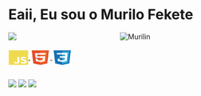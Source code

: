 ## <h1> Eaii, Eu sou o Murilo Fekete
 <div>
  <a href="https://github.com/rafaballerini">
  <img height="250em" src="https://github-readme-stats.vercel.app/api?username=MurilOFekete&show_icons=true&theme=dracula&include_all_commits=true&count_private=true"/>
  <img align="right" height="250em" width="280em" alt="Murilin" src="https://cdn.discordapp.com/attachments/888092382862647297/888092447266197544/Webp.net-gifmaker.gif">

</div>
<div style="display: inline_block"><br>
  <img align="center" alt="Rafa-Js" height="30" width="40" src="https://raw.githubusercontent.com/devicons/devicon/master/icons/javascript/javascript-plain.svg">
 
 
  <img align="center" alt="Rafa-HTML" height="30" width="40" src="https://raw.githubusercontent.com/devicons/devicon/master/icons/html5/html5-original.svg">
  <img align="center" alt="Rafa-CSS" height="30" width="40" src="https://raw.githubusercontent.com/devicons/devicon/master/icons/css3/css3-original.svg">


</div>
  
  ##
 
<div> 
  <a href="https://instagram.com/mm_fekete" target="_blank"><img src="https://img.shields.io/badge/-Instagram-%23E4405F?style=for-the-badge&logo=instagram&logoColor=white" target="_blank"></a>
  <a href = "mailto:murilofkete2004@gmail.com"><img src="https://img.shields.io/badge/-Gmail-%23333?style=for-the-badge&logo=gmail&logoColor=white" target="_blank"></a>
  <a href="https://www.linkedin.com/in/murilo-fekete-193083217/" target="_blank"><img src="https://img.shields.io/badge/-LinkedIn-%230077B5?style=for-the-badge&logo=linkedin&logoColor=white" target="_blank"></a> 
 
 
 
</div>
